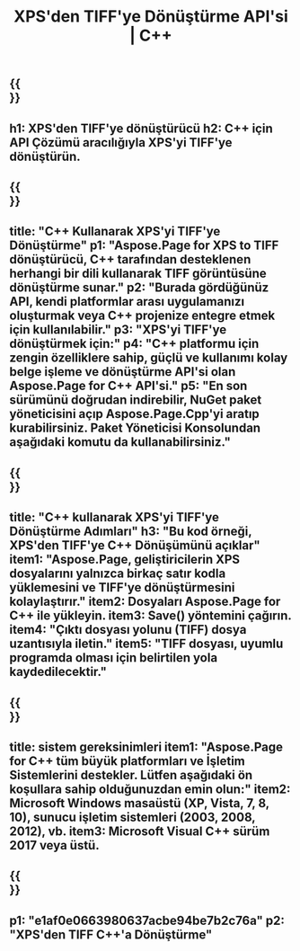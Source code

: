 ﻿---
translation: true
template: /_templates/_conversion-child-cpp.md
title: XPS'den TIFF'ye Dönüştürme API'si | C++
url: /cpp/conversion/xps-to-tiff/
description: Aspose.Page for C++ API çözümü tarafından sağlanan PS'den TIFF'ye dönüştürme. Windows 32 bit, Windows 64 bit ve Linux 64 bit için C++ Runtime Environment'da çalışır.
informat: XPS
outformat: TIFF
otherformats: EPS PS
---

{{<section banner>}}
---
h1: XPS'den TIFF'ye dönüştürücü
h2: C++ için API Çözümü aracılığıyla XPS'yi TIFF'ye dönüştürün.
---

{{<section overview>}}
---
title: "C++ Kullanarak XPS'yi TIFF'ye Dönüştürme"
p1: "Aspose.Page for XPS to TIFF dönüştürücü, C++ tarafından desteklenen herhangi bir dili kullanarak TIFF görüntüsüne dönüştürme sunar."
p2: "Burada gördüğünüz API, kendi platformlar arası uygulamanızı oluşturmak veya C++ projenize entegre etmek için kullanılabilir."
p3: "XPS'yi TIFF'ye dönüştürmek için:"
p4: "C++ platformu için zengin özelliklere sahip, güçlü ve kullanımı kolay belge işleme ve dönüştürme API'si olan Aspose.Page for C++ API'si."
p5: "En son sürümünü doğrudan indirebilir, NuGet paket yöneticisini açıp Aspose.Page.Cpp'yi aratıp kurabilirsiniz. Paket Yöneticisi Konsolundan aşağıdaki komutu da kullanabilirsiniz."
---

{{<section feature1>}}
---
title: "C++ kullanarak XPS'yi TIFF'ye Dönüştürme Adımları"
h3: "Bu kod örneği, XPS'den TIFF'ye C++ Dönüşümünü açıklar"
item1: "Aspose.Page, geliştiricilerin XPS dosyalarını yalnızca birkaç satır kodla yüklemesini ve TIFF'ye dönüştürmesini kolaylaştırır."
item2: Dosyaları Aspose.Page for C++ ile yükleyin.
item3: Save() yöntemini çağırın.
item4: "Çıktı dosyası yolunu (TIFF) dosya uzantısıyla iletin."
item5: "TIFF dosyası, uyumlu programda olması için belirtilen yola kaydedilecektir."
---

{{<section feature2>}}
---
title: sistem gereksinimleri
item1: "Aspose.Page for C++ tüm büyük platformları ve İşletim Sistemlerini destekler. Lütfen aşağıdaki ön koşullara sahip olduğunuzdan emin olun:"
item2: Microsoft Windows masaüstü (XP, Vista, 7, 8, 10), sunucu işletim sistemleri (2003, 2008, 2012), vb.
item3: Microsoft Visual C++ sürüm 2017 veya üstü.
---

{{<section gist>}}
---
p1: "e1af0e0663980637acbe94be7b2c76a"
p2: "XPS'den TIFF C++'a Dönüştürme"
---
